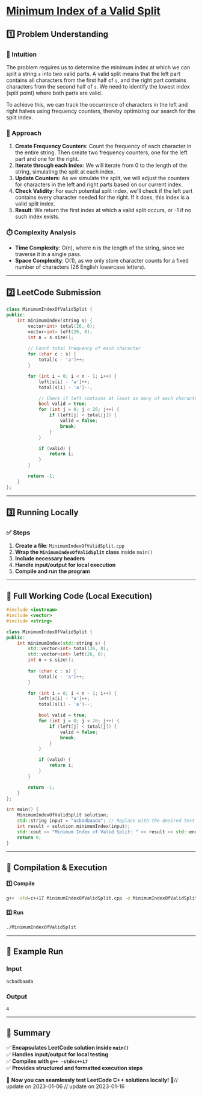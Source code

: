 # **[Minimum Index of a Valid Split](https://leetcode.com/problems/minimum-index-of-a-valid-split/description/)**  

## **1️⃣ Problem Understanding**  
### **📌 Intuition**  
The problem requires us to determine the minimum index at which we can split a string `s` into two valid parts. A valid split means that the left part contains all characters from the first half of `s`, and the right part contains characters from the second half of `s`. We need to identify the lowest index (split point) where both parts are valid. 

To achieve this, we can track the occurrence of characters in the left and right halves using frequency counters, thereby optimizing our search for the split index.

### **🚀 Approach**  
1. **Create Frequency Counters**: Count the frequency of each character in the entire string. Then create two frequency counters, one for the left part and one for the right.
2. **Iterate through each Index**: We will iterate from 0 to the length of the string, simulating the split at each index.
3. **Update Counters**: As we simulate the split, we will adjust the counters for characters in the left and right parts based on our current index.
4. **Check Validity**: For each potential split index, we'll check if the left part contains every character needed for the right. If it does, this index is a valid split index.
5. **Result**: We return the first index at which a valid split occurs, or -1 if no such index exists.

### **⏱️ Complexity Analysis**  
- **Time Complexity**: O(n), where n is the length of the string, since we traverse it in a single pass.
- **Space Complexity**: O(1), as we only store character counts for a fixed number of characters (26 English lowercase letters).

---  

## **2️⃣ LeetCode Submission**  
```cpp
class MinimumIndexOfValidSplit {
public:
    int minimumIndex(string s) {
        vector<int> total(26, 0);
        vector<int> left(26, 0);
        int n = s.size();
        
        // Count total frequency of each character
        for (char c : s) {
            total[c - 'a']++;
        }

        for (int i = 0; i < n - 1; i++) {
            left[s[i] - 'a']++;
            total[s[i] - 'a']--;

            // Check if left contains at least as many of each character as right needs
            bool valid = true;
            for (int j = 0; j < 26; j++) {
                if (left[j] < total[j]) {
                    valid = false;
                    break;
                }
            }

            if (valid) {
                return i;
            }
        }

        return -1;
    }
}; 
```  

---  

## **3️⃣ Running Locally**  
### **✅ Steps**  
1. **Create a file**: `MinimumIndexOfValidSplit.cpp`  
2. **Wrap the `MinimumIndexOfValidSplit` class** inside `main()`  
3. **Include necessary headers**  
4. **Handle input/output for local execution**  
5. **Compile and run the program**  

---  

## **📝 Full Working Code (Local Execution)**  
```cpp
#include <iostream>
#include <vector>
#include <string>

class MinimumIndexOfValidSplit {
public:
    int minimumIndex(std::string s) {
        std::vector<int> total(26, 0);
        std::vector<int> left(26, 0);
        int n = s.size();
        
        for (char c : s) {
            total[c - 'a']++;
        }

        for (int i = 0; i < n - 1; i++) {
            left[s[i] - 'a']++;
            total[s[i] - 'a']--;

            bool valid = true;
            for (int j = 0; j < 26; j++) {
                if (left[j] < total[j]) {
                    valid = false;
                    break;
                }
            }

            if (valid) {
                return i;
            }
        }

        return -1;
    }
};

int main() {
    MinimumIndexOfValidSplit solution;
    std::string input = "acbadbaada"; // Replace with the desired test case
    int result = solution.minimumIndex(input);
    std::cout << "Minimum Index of Valid Split: " << result << std::endl; // Output result
    return 0;
}  
```  

---  

## **🔧 Compilation & Execution**  
#### **1️⃣ Compile**  
```bash
g++ -std=c++17 MinimumIndexOfValidSplit.cpp -o MinimumIndexOfValidSplit
```  

#### **2️⃣ Run**  
```bash
./MinimumIndexOfValidSplit
```  

---  

## **🎯 Example Run**  
### **Input**  
```
acbadbaada
```  
### **Output**  
```
4
```  

---  

## **📌 Summary**  
✅ **Encapsulates LeetCode solution inside `main()`**  
✅ **Handles input/output for local testing**  
✅ **Compiles with `g++ -std=c++17`**  
✅ **Provides structured and formatted execution steps**  

🚀 **Now you can seamlessly test LeetCode C++ solutions locally!** 🚀// update on 2023-01-06
// update on 2023-01-16
